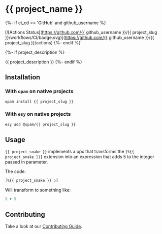 # {{ project_name }}

{%- if ci_cd == 'GitHub' and github_username %}

[![Actions Status](https://github.com/{{ github_username }}/{{ project_slug }}/workflows/CI/badge.svg)](https://github.com/{{ github_username }}/{{ project_slug }}/actions)
{%- endif %}

{%- if project_description %}

{{ project_description }}
{%- endif %}

## Installation

### With `opam` on native projects

```bash
opam install {{ project_slug }}
```

### With `esy` on native projects

```bash
esy add @opam/{{ project_slug }}
```

## Usage

`{{ project_snake }}` implements a ppx that transforms the `[%{{ project_snake }}]` extension into an expression that adds 5 to the integer passed in parameter.

The code:

```ocaml
[%{{ project_snake }} 5]
```

Will transform to something like:

```ocaml
5 + 5
```

## Contributing

Take a look at our [Contributing Guide](CONTRIBUTING.md).
